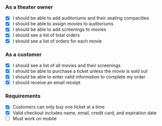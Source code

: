 
### As a theater owner
- [x] I should be able to add auditoriums and their seating compacities
- [x] I should be able to assign movies to auditoriums
- [x] I should be able to add screenings to movies
- [x] I should see a list of total orders
- [x] I should see a list of orders for each movie

### As a customer
- [x] I should see a list of all movies and their screenings
- [x] I should be able to purchase a ticket unless the movie is sold out
- [x] I should be able to enter valid information to complete my order
- [x] I should receive an email receipt

### Requirements
- [x] Customers can only buy one ticket at a time
- [x] Valid checkout includes name, email, credit card, and expiration date
- [ ] Must work on mobile
